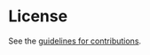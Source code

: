 # License

See the
[guidelines for contributions](https://github.com/ShivanKaul/draft-sahib-domain-verification-techniques/blob/main/CONTRIBUTING.md).

